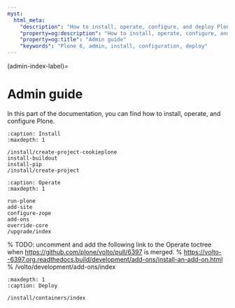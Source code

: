 ```yaml
---
myst:
  html_meta:
    "description": "How to install, operate, configure, and deploy Plone 6"
    "property=og:description": "How to install, operate, configure, and deploy Plone 6"
    "property=og:title": "Admin guide"
    "keywords": "Plone 6, admin, install, configuration, deploy"
---
```


(admin-index-label)=

# Admin guide

In this part of the documentation, you can find how to install, operate, and configure Plone.


```{toctree}
:caption: Install
:maxdepth: 1

/install/create-project-cookieplone
install-buildout
install-pip
/install/create-project
```

```{toctree}
:caption: Operate
:maxdepth: 1

run-plone
add-site
configure-zope
add-ons
override-core
/upgrade/index
```
% TODO: uncomment and add the following link to the Operate toctree when https://github.com/plone/volto/pull/6397 is merged.
% https://volto--6397.org.readthedocs.build/development/add-ons/install-an-add-on.html
% /volto/development/add-ons/index


```{toctree}
:maxdepth: 1
:caption: Deploy

/install/containers/index
```
